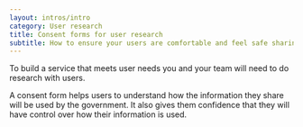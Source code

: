 ```yaml
---
layout: intros/intro
category: User research
title: Consent forms for user research
subtitle: How to ensure your users are comfortable and feel safe sharing their experiences.
---
```


To build a service that meets user needs you and your team will need to do research with users.

A consent form helps users to understand how the information they share will be used by the government. It also gives them confidence that they will have control over how their information is used.
